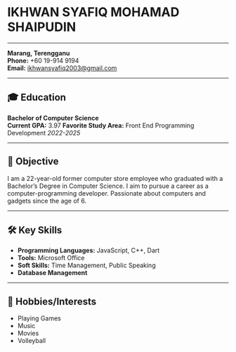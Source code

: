 # IKHWAN SYAFIQ MOHAMAD SHAIPUDIN

---

**Marang, Terengganu**  
**Phone:** +60 19-914 9194  
**Email:** [ikhwansyafiq2003@gmail.com](mailto:ikhwansyafiq2003@gmail.com)

---

## 🎓 Education

**Bachelor of Computer Science**  
**Current GPA:** 3.97 
**Favorite Study Area:** Front End Programming Development 
*2022-2025*

---

## 🎯 Objective

I am a 22-year-old former computer store employee who graduated with a Bachelor’s Degree in Computer Science. I aim to pursue a career as a computer-programming developer. Passionate about computers and gadgets since the age of 6.

---

## 🛠 Key Skills

- **Programming Languages:** JavaScript, C++, Dart 
- **Tools:** Microsoft Office  
- **Soft Skills:** Time Management, Public Speaking  
- **Database Management**

---

## 🎨 Hobbies/Interests

- Playing Games  
- Music  
- Movies  
- Volleyball  
